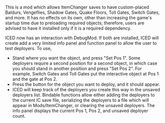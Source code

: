 This is a mod which allows ItemChanger saves to have custom-placed Baldurs, Vengeflies, Shadow Gates, Quake Floors, Toll Gates, Switch Gates, and more. It has no effects on its own, other than increasing the game's startup time due to preloading required objects; therefore, users are advised to have it installed only if it is a required dependency.

ICED now has an interaction with DebugMod. If both are installed, ICED will create add a very limited info panel and function panel to allow the user to test deployers. To use,
- Stand where you want the object, and press "Set Pos 1". Some deployers require a second position for a second object, in which case you should stand in another position and press "Set Pos 2". For example, Switch Gates and Toll Gates put the interactive object at Pos 1 and the gate at Pos 2.
- Press the button for the object you want to deploy, and it should appear.
- ICED will keep track of the deployers you create this way in the unsaved deployers list. Bindable functions allow either adding the deployers to the current IC save file, serializing the deployers to a file which will appear in Mods/ItemChanger, or clearing the unsaved deployers.
The info panel displays the current Pos 1, Pos 2, and unsaved deployer count.